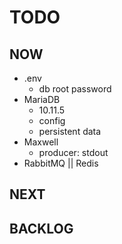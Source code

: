 # TODO

## NOW

* .env
  * db root password
* MariaDB
  * 10.11.5
  * config
  * persistent data
* Maxwell
  * producer: stdout
* RabbitMQ || Redis

## NEXT

## BACKLOG
